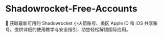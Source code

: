 # Shadowrocket-Free-Accounts
🚀 获取最新可用的 Shadowrocket 小火箭账号、美区 Apple ID 和 iOS 共享账号。提供详细的使用教学与安全指引，助您轻松解锁国际应用。
